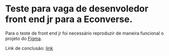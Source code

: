 <h1>Teste para vaga de desenvoledor front end jr para a Econverse.</h1>


Para o teste de front end jr foi necessário reproduzir de maneira funcional o projeto do [Figma](https://www.figma.com/file/rWnzPeoxgynuNPsJjV0VmV/Teste-Front-End-Jr?node-id=0%3A1).

Link de conclusão: [link](https://teste-front-l4bikx567-kurjata.vercel.app/)

